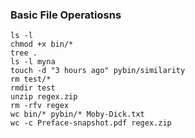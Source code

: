 
### Basic File Operatiosns
```
ls -l
chmod +x bin/*
tree .
ls -l myna
touch -d "3 hours ago" pybin/similarity
rm test/*
rmdir test
unzip regex.zip
rm -rfv regex
wc bin/* pybin/* Moby-Dick.txt
wc -c Preface-snapshot.pdf regex.zip


```
